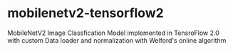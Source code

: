 # mobilenetv2-tensorflow2
MobileNetV2 Image Classfication Model implemented in TensroFlow 2.0 with custom Data loader and normalization with Welford's online algorithm 
